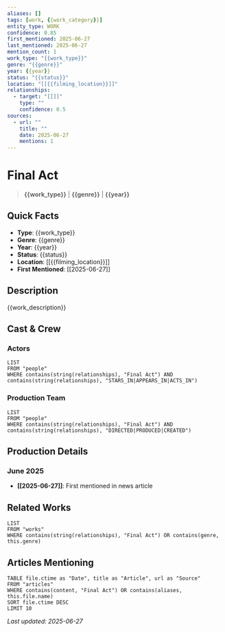 ```yaml
---
aliases: []
tags: [work, {{work_category}}]
entity_type: WORK
confidence: 0.85
first_mentioned: 2025-06-27
last_mentioned: 2025-06-27
mention_count: 1
work_type: "{{work_type}}"
genre: "{{genre}}"
year: {{year}}
status: "{{status}}"
location: "[[{{filming_location}}]]"
relationships:
  - target: "[[]]"
    type: ""
    confidence: 0.5
sources:
  - url: ""
    title: ""
    date: 2025-06-27
    mentions: 1
---
```


# Final Act

> **{{work_type}}** | **{{genre}}** | **{{year}}**

## Quick Facts
- **Type**: {{work_type}}
- **Genre**: {{genre}}
- **Year**: {{year}}
- **Status**: {{status}}
- **Location**: [[{{filming_location}}]]
- **First Mentioned**: [[2025-06-27]]

## Description

{{work_description}}

## Cast & Crew

### Actors
```dataview
LIST
FROM "people"
WHERE contains(string(relationships), "Final Act") AND contains(string(relationships), "STARS_IN|APPEARS_IN|ACTS_IN")
```

### Production Team
```dataview
LIST
FROM "people"
WHERE contains(string(relationships), "Final Act") AND contains(string(relationships), "DIRECTED|PRODUCED|CREATED")
```

## Production Details

### June 2025
- **[[2025-06-27]]**: First mentioned in news article

## Related Works

```dataview
LIST
FROM "works"
WHERE contains(string(relationships), "Final Act") OR contains(genre, this.genre)
```

## Articles Mentioning

```dataview
TABLE file.ctime as "Date", title as "Article", url as "Source"
FROM "articles"
WHERE contains(content, "Final Act") OR contains(aliases, this.file.name)
SORT file.ctime DESC
LIMIT 10
```

*Last updated: 2025-06-27*